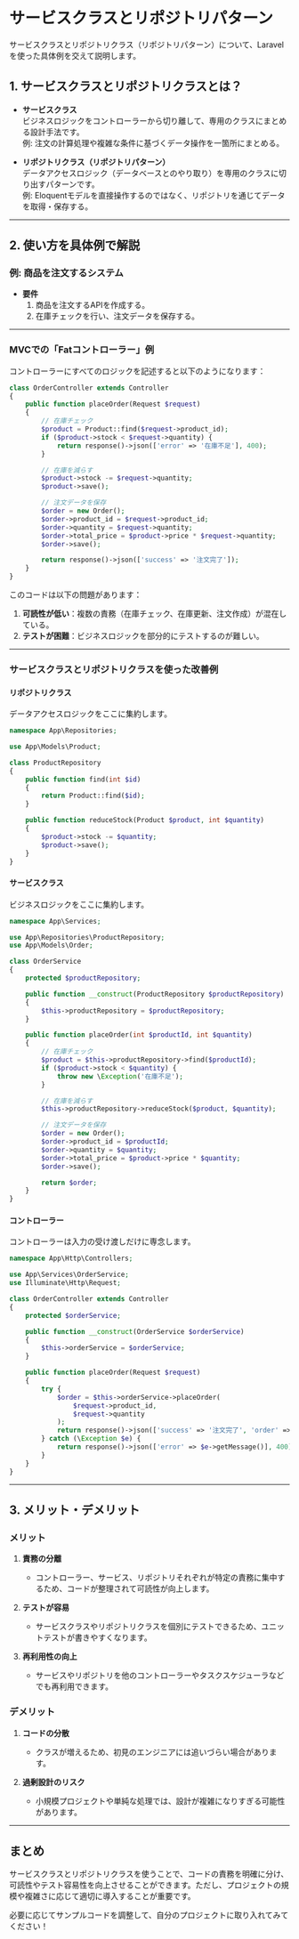 # サービスクラスとリポジトリパターン
サービスクラスとリポジトリクラス（リポジトリパターン）について、Laravelを使った具体例を交えて説明します。  

## 1. サービスクラスとリポジトリクラスとは？
- **サービスクラス**  
  ビジネスロジックをコントローラーから切り離して、専用のクラスにまとめる設計手法です。  
  例: 注文の計算処理や複雑な条件に基づくデータ操作を一箇所にまとめる。  

- **リポジトリクラス（リポジトリパターン）**  
  データアクセスロジック（データベースとのやり取り）を専用のクラスに切り出すパターンです。  
  例: Eloquentモデルを直接操作するのではなく、リポジトリを通じてデータを取得・保存する。

---

## 2. 使い方を具体例で解説  

### 例: 商品を注文するシステム  
- **要件**  
  1. 商品を注文するAPIを作成する。  
  2. 在庫チェックを行い、注文データを保存する。  

---

### MVCでの「Fatコントローラー」例  
コントローラーにすべてのロジックを記述すると以下のようになります：

```php
class OrderController extends Controller
{
    public function placeOrder(Request $request)
    {
        // 在庫チェック
        $product = Product::find($request->product_id);
        if ($product->stock < $request->quantity) {
            return response()->json(['error' => '在庫不足'], 400);
        }

        // 在庫を減らす
        $product->stock -= $request->quantity;
        $product->save();

        // 注文データを保存
        $order = new Order();
        $order->product_id = $request->product_id;
        $order->quantity = $request->quantity;
        $order->total_price = $product->price * $request->quantity;
        $order->save();

        return response()->json(['success' => '注文完了']);
    }
}
```

このコードは以下の問題があります：  
1. **可読性が低い**：複数の責務（在庫チェック、在庫更新、注文作成）が混在している。  
2. **テストが困難**：ビジネスロジックを部分的にテストするのが難しい。  

---

### サービスクラスとリポジトリクラスを使った改善例  

#### **リポジトリクラス**
データアクセスロジックをここに集約します。

```php
namespace App\Repositories;

use App\Models\Product;

class ProductRepository
{
    public function find(int $id)
    {
        return Product::find($id);
    }

    public function reduceStock(Product $product, int $quantity)
    {
        $product->stock -= $quantity;
        $product->save();
    }
}
```

#### **サービスクラス**
ビジネスロジックをここに集約します。

```php
namespace App\Services;

use App\Repositories\ProductRepository;
use App\Models\Order;

class OrderService
{
    protected $productRepository;

    public function __construct(ProductRepository $productRepository)
    {
        $this->productRepository = $productRepository;
    }

    public function placeOrder(int $productId, int $quantity)
    {
        // 在庫チェック
        $product = $this->productRepository->find($productId);
        if ($product->stock < $quantity) {
            throw new \Exception('在庫不足');
        }

        // 在庫を減らす
        $this->productRepository->reduceStock($product, $quantity);

        // 注文データを保存
        $order = new Order();
        $order->product_id = $productId;
        $order->quantity = $quantity;
        $order->total_price = $product->price * $quantity;
        $order->save();

        return $order;
    }
}
```

#### **コントローラー**
コントローラーは入力の受け渡しだけに専念します。

```php
namespace App\Http\Controllers;

use App\Services\OrderService;
use Illuminate\Http\Request;

class OrderController extends Controller
{
    protected $orderService;

    public function __construct(OrderService $orderService)
    {
        $this->orderService = $orderService;
    }

    public function placeOrder(Request $request)
    {
        try {
            $order = $this->orderService->placeOrder(
                $request->product_id,
                $request->quantity
            );
            return response()->json(['success' => '注文完了', 'order' => $order]);
        } catch (\Exception $e) {
            return response()->json(['error' => $e->getMessage()], 400);
        }
    }
}
```

---

## 3. メリット・デメリット  

### メリット
1. **責務の分離**  
   - コントローラー、サービス、リポジトリそれぞれが特定の責務に集中するため、コードが整理されて可読性が向上します。

2. **テストが容易**  
   - サービスクラスやリポジトリクラスを個別にテストできるため、ユニットテストが書きやすくなります。

3. **再利用性の向上**  
   - サービスやリポジトリを他のコントローラーやタスクスケジューラなどでも再利用できます。

### デメリット
1. **コードの分散**  
   - クラスが増えるため、初見のエンジニアには追いづらい場合があります。

2. **過剰設計のリスク**  
   - 小規模プロジェクトや単純な処理では、設計が複雑になりすぎる可能性があります。

---

## まとめ
サービスクラスとリポジトリクラスを使うことで、コードの責務を明確に分け、可読性やテスト容易性を向上させることができます。ただし、プロジェクトの規模や複雑さに応じて適切に導入することが重要です。  

必要に応じてサンプルコードを調整して、自分のプロジェクトに取り入れてみてください！
